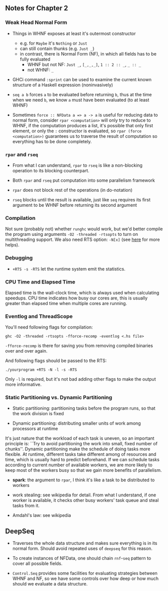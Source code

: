 ## Notes for Chapter 2

### Weak Head Normal Form

* Things in WHNF exposes at least it's outermost constructor
    - e.g. for `Maybe` it's `Nothing` or `Just`
    - can still contain thunks (e.g. `Just _`)
    - in contrast, there is Normal Form (NF), in which all fields has to be fully evaluated
        + WHNF but not NF: `Just _`, `[_,_,_]`, `1 :: 2 :: _`, `_ :: _`
        + not WHNF: `_`

* GHCi command `:sprint` can be used to examine the current known
structure of a Haskell expression (noninvasively)

* `seq a b` forces `a` to be evaluated before returning `b`, thus at
the time when we need `b`, we know `a` must have been evaluated (to at least WHNF)

* Sometimes `force :: NFData a => a -> a` is useful for reducing data to normal form,
consider `rpar <computation>` will only try to reduce to WHNF, if the computation produces
a list, it's possible that only first element, or only the `:` constructor is evaluated,
so `rpar (force <computation>)` guarantees us to traverse the result of computation
so everything has to be done completely.

### `rpar` and `rseq`

* From what I can understand, `rpar` to `rseq` is like a non-blocking operation
to its blocking counterpart.

* Both `rpar` and `rseq` put computation into some parallelism framework

* `rpar` does not block rest of the operations (in do-notation)

* `rseq` blocks until the result is available, just like `seq` requires
  its first argument to be WHNF before returning its second argument

### Compilation

Not sure (probably not) whether `runghc` would work, but we'd better
compile the program using arguments `-O2 -threaded -rtsopts` to turn on multithreading support.
We also need RTS option: `-N[x]` (see [here](https://downloads.haskell.org/~ghc/7.0.3/docs/html/users_guide/using-smp.html#parallel-options) for more helps).

### Debugging

* `+RTS -s -RTS` let the runtime system emit the statistics.

### CPU Time and Elapsed Time

Elapsed time is the wall-clock time, which is always used when calculating
speedups. CPU time indicates how busy our cores are, this is usually greater than
elapsed time when multiple cores are running.

### Eventlog and ThreadScope

You'll need following flags for compilation:

```shell
ghc -O2 -threaded -rtsopts -fforce-recomp -eventlog <.hs file>
```

`-fforce-recomp` is there for saving you from removing compiled binaries over and over again.

And following flags should be passed to the RTS:

```shell
./yourprogram +RTS -N -l -s -RTS
```

Only `-l` is required, but it's not bad adding other flags to make the output more informative.

### Static Partitioning vs. Dynamic Partitioning

* Static partitioning: partitioning tasks before the program runs,
so that the work division is fixed

* Dynamic partitioning: distributing smaller units of work among processors at runtime

It's just nature that the workload of each task is uneven, so an important principle is:
``Try to avoid partitioning the work into small, fixed number of chunks''. Dynamic partitioning
make the schedule of doing tasks more flexible. At runtime, different tasks take different among
of resources and time, which is usually hard to predict beforehand. If we can schedule tasks
according to current number of available workers, we are more likely to keep most of the workers
busy so that we gain more benefits of parallelism.

* **spark**: the argument to `rpar`, I think it's like a task to be distributed to workers

* work stealing: see wikipedia for detail. From what I understand, if one worker is available,
it checks other busy workers' task queue and steal tasks from it.

* Amdahl's law: see wikipedia

## DeepSeq

* Traverses the whole data structure and makes sure everything is in its normal form.
Should avoid repeated uses of `deepseq` for this reason.

* To create instances of NFData, one should chain `rnf`-`seq` pattern to cover all
possible fields.

* `Control.Seq` provides some facilities for evaluating strategies between WHNF and NF,
so we have some controls over how deep or how much should we evaluate a data structure.
